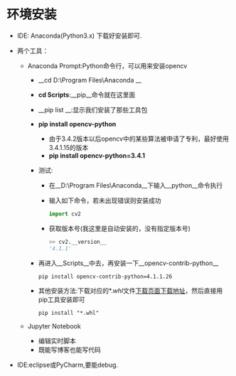 # 环境安装

+ IDE: Anaconda(Python3.x) 下载好安装即可.

+ 两个工具：

  + Anaconda Prompt:Python命令行，可以用来安装opencv

    + __cd D:\Program Files\Anaconda __

    + __cd Scripts__:__pip__命令就在这里面

    + __pip list __:显示我们安装了那些工具包

    + __pip install opencv-python__

      + 由于3.4.2版本以后opencv中的某些算法被申请了专利，最好使用3.4.1.15的版本
      + __pip install opencv-python=3.4.1__

    + 测试:

      + 在__D:\Program Files\Anaconda__下输入__python__命令执行

      + 输入如下命令，若未出现错误则安装成功

        ```python
        import cv2
        ```

      + 获取版本号(我这里是自动安装的，没有指定版本号)

        ```python
        >> cv2.__version__
        '4.1.1'
        ```

    + 再进入__Scripts__中去，再安装一下__opencv-contrib-python__

      ```shell
      pip install opencv-contrib-python=4.1.1.26
      ```

    + 其他安装方法:下载对应的$*.whl$文件[下载页面](https://pypi.org/project/opencv-contrib-python/#files)[下载地址](https://files.pythonhosted.org/packages/00/a3/dfdbd5db6ba7f5b5a34d969c7508866c48826c61eb5e2c913d27f8784ff4/opencv_contrib_python-4.1.1.26-cp37-cp37m-win_amd64.whl)，然后直接用pip工具安装即可

      ```shell
      pip install "*.whl"
      ```

      

  + Jupyter Notebook

    + 编辑实时脚本
    + 既能写博客也能写代码

+ IDE:eclipse或PyCharm,要能debug.

